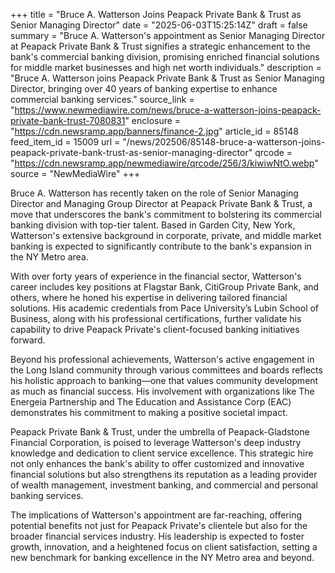 +++
title = "Bruce A. Watterson Joins Peapack Private Bank & Trust as Senior Managing Director"
date = "2025-06-03T15:25:14Z"
draft = false
summary = "Bruce A. Watterson's appointment as Senior Managing Director at Peapack Private Bank & Trust signifies a strategic enhancement to the bank's commercial banking division, promising enriched financial solutions for middle market businesses and high net worth individuals."
description = "Bruce A. Watterson joins Peapack Private Bank & Trust as Senior Managing Director, bringing over 40 years of banking expertise to enhance commercial banking services."
source_link = "https://www.newmediawire.com/news/bruce-a-watterson-joins-peapack-private-bank-trust-7080831"
enclosure = "https://cdn.newsramp.app/banners/finance-2.jpg"
article_id = 85148
feed_item_id = 15009
url = "/news/202506/85148-bruce-a-watterson-joins-peapack-private-bank-trust-as-senior-managing-director"
qrcode = "https://cdn.newsramp.app/newmediawire/qrcode/256/3/kiwiwNtO.webp"
source = "NewMediaWire"
+++

<p>Bruce A. Watterson has recently taken on the role of Senior Managing Director and Managing Group Director at Peapack Private Bank & Trust, a move that underscores the bank's commitment to bolstering its commercial banking division with top-tier talent. Based in Garden City, New York, Watterson's extensive background in corporate, private, and middle market banking is expected to significantly contribute to the bank's expansion in the NY Metro area.</p><p>With over forty years of experience in the financial sector, Watterson's career includes key positions at Flagstar Bank, CitiGroup Private Bank, and others, where he honed his expertise in delivering tailored financial solutions. His academic credentials from Pace University’s Lubin School of Business, along with his professional certifications, further validate his capability to drive Peapack Private's client-focused banking initiatives forward.</p><p>Beyond his professional achievements, Watterson's active engagement in the Long Island community through various committees and boards reflects his holistic approach to banking—one that values community development as much as financial success. His involvement with organizations like The Energeia Partnership and The Education and Assistance Corp (EAC) demonstrates his commitment to making a positive societal impact.</p><p>Peapack Private Bank & Trust, under the umbrella of Peapack-Gladstone Financial Corporation, is poised to leverage Watterson's deep industry knowledge and dedication to client service excellence. This strategic hire not only enhances the bank's ability to offer customized and innovative financial solutions but also strengthens its reputation as a leading provider of wealth management, investment banking, and commercial and personal banking services.</p><p>The implications of Watterson's appointment are far-reaching, offering potential benefits not just for Peapack Private's clientele but also for the broader financial services industry. His leadership is expected to foster growth, innovation, and a heightened focus on client satisfaction, setting a new benchmark for banking excellence in the NY Metro area and beyond.</p>